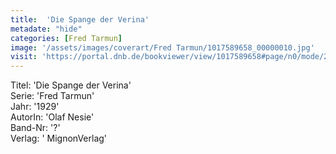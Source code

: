 ```yaml
---
title:  'Die Spange der Verina'
metadate: "hide"
categories: [Fred Tarmun]
image: '/assets/images/coverart/Fred Tarmun/1017589658_00000010.jpg'
visit: 'https://portal.dnb.de/bookviewer/view/1017589658#page/n0/mode/2up'
---
```

Titel: 'Die Spange der Verina' <br>
Serie: 'Fred Tarmun' <br>
Jahr: '1929' <br>
AutorIn: 'Olaf Nesie' <br>
Band-Nr: '?' <br>
Verlag: ' MignonVerlag'